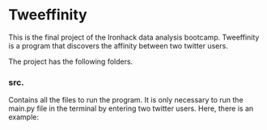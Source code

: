 # Tweeffinity

This is the final project of the Ironhack data analysis bootcamp. Tweeffinity is a program that discovers the affinity between two twitter users. 

The project has the following folders.

### src.

Contains all the files to run the program. It is only necessary to run the main.py file in the terminal by entering two twitter users. Here, there is an example: 

